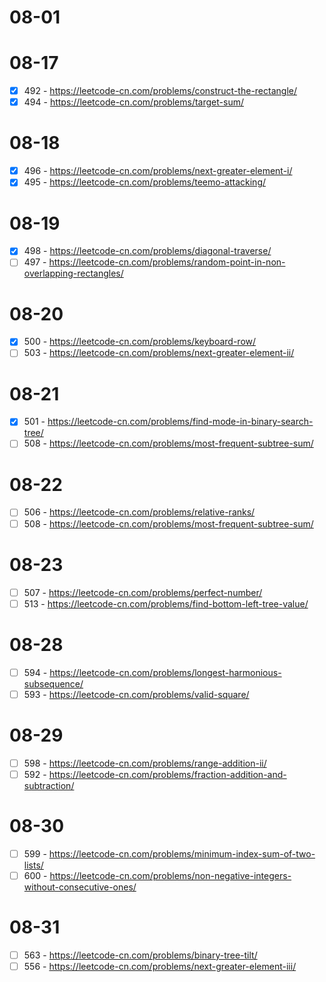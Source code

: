 # 08-01

# 08-17
* [x] 492 - https://leetcode-cn.com/problems/construct-the-rectangle/
* [x] 494 - https://leetcode-cn.com/problems/target-sum/

# 08-18
* [x] 496 - https://leetcode-cn.com/problems/next-greater-element-i/
* [x] 495 - https://leetcode-cn.com/problems/teemo-attacking/

# 08-19
* [x] 498 - https://leetcode-cn.com/problems/diagonal-traverse/
* [ ] 497 - https://leetcode-cn.com/problems/random-point-in-non-overlapping-rectangles/

# 08-20
* [X] 500 - https://leetcode-cn.com/problems/keyboard-row/
* [ ] 503 - https://leetcode-cn.com/problems/next-greater-element-ii/

# 08-21
* [x] 501 - https://leetcode-cn.com/problems/find-mode-in-binary-search-tree/
* [ ] 508 - https://leetcode-cn.com/problems/most-frequent-subtree-sum/

# 08-22
* [ ] 506 - https://leetcode-cn.com/problems/relative-ranks/
* [ ] 508 - https://leetcode-cn.com/problems/most-frequent-subtree-sum/

# 08-23
* [ ] 507 - https://leetcode-cn.com/problems/perfect-number/
* [ ] 513 - https://leetcode-cn.com/problems/find-bottom-left-tree-value/

# 08-28
* [ ] 594 - https://leetcode-cn.com/problems/longest-harmonious-subsequence/
* [ ] 593 - https://leetcode-cn.com/problems/valid-square/

# 08-29
* [ ] 598 - https://leetcode-cn.com/problems/range-addition-ii/
* [ ] 592 - https://leetcode-cn.com/problems/fraction-addition-and-subtraction/

# 08-30
* [ ] 599 - https://leetcode-cn.com/problems/minimum-index-sum-of-two-lists/
* [ ] 600 - https://leetcode-cn.com/problems/non-negative-integers-without-consecutive-ones/

# 08-31
* [ ] 563 - https://leetcode-cn.com/problems/binary-tree-tilt/
* [ ] 556 - https://leetcode-cn.com/problems/next-greater-element-iii/
